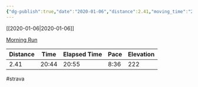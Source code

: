 ```yaml
---
{"dg-publish":true,"date":"2020-01-06","distance":2.41,"moving_time":"20:44","elapsed_time":"20:55","pace":"8:36","total_elevation_gain":222,"url":"https://www.strava.com/activities/3023216949","permalink":"/01-personal/strava/2020-01-06-morning-run/","dgPassFrontmatter":true}
---
```



[[2020-01-06\|2020-01-06]]

[Morning Run](https://www.strava.com/activities/3023216949)

| Distance | Time  | Elapsed Time | Pace | Elevation |
| -------- | ----- | ------------ | ---- | --------- |
| 2.41     | 20:44 | 20:55        | 8:36 | 222       |




#strava
